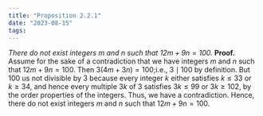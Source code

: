 ```yaml
---
title: "Proposition 2.2.1"
date: "2023-08-15"
tags:
---
```


*There do not exist integers $m$ and $n$ such that $12m+9n=100$.*
**Proof.** Assume for the sake of a contradiction that we have integers $m$ and $n$ such that $12m+9n=100$. Then $3(4m+3n)=100$;i.e., $3 \mid 100$ by definition. But 100 us not divisible by 3 because every integer $k$ either satisfies $k\leq 33$ or $k\geq 34$, and hence every multiple $3k$ of $3$ satisfies $3k\leq 99$ or $3k\geq 102$, by the order properties of the integers. Thus, we have a contradiction. Hence, there do not exist integers $m$ and $n$ such that $12m+9n=100$.